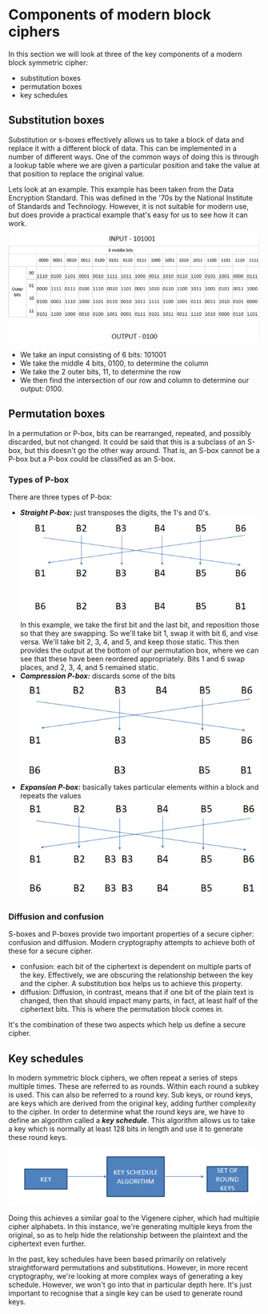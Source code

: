 # Components of modern block ciphers

In this section we will look at three of the key components of a modern block symmetric cipher:
* substitution boxes
* permutation boxes
* key schedules

## Substitution boxes

Substitution or s-boxes effectively allows us to take a block of data and replace it with a different block of data. This can be implemented in a number of different ways. One of the common ways of doing this is through a lookup table where we are given a particular position and take the value at that position to replace the original value.

Lets look at an example. This example has been taken from the Data Encryption Standard. This was defined in the '70s by the National Institute of Standards and Technology. However, it is not suitable for modern use, but does provide a practical example that's easy for us to see how it can work.

![S Box Example](./images/S_Box_Example.png)

* We take an input consisting of 6 bits: $101001$
* We take the middle $4$ bits, $0100$, to determine the column
* We take the $2$ outer bits, $11$, to determine the row
* We then find the intersection of our row and column to determine our output: $0100$.

## Permutation boxes

In a permutation or P-box, bits can be rearranged, repeated, and possibly discarded, but not changed. It could be said that this is a subclass of an S-box, but this doesn't go the other way around. That is, an S-box cannot be a P-box but a P-box could be classified as an S-box.

### Types of P-box

There are three types of P-box:
* ***Straight P-box:*** just transposes the digits, the $1$'s and $0$'s.
![Straight P Box Example](./images/Straight_P_Box.png)
In this example, we take the first bit and the last bit, and reposition those so that they are swapping. So we'll take bit $1$, swap it with bit $6$, and vise versa. We'll take bit $2$, $3$, $4$, and $5$, and keep those static. This then provides the output at the bottom of our permutation box, where we can see that these have been reordered appropriately. Bits $1$ and $6$ swap places, and $2$, $3$, $4$, and $5$ remained static.
* ***Compression P-box:*** discards some of the bits
![Compression P Box Example](./images/Compression_P_Box.png)
* ***Expansion P-box:*** basically takes particular elements within a block and repeats the values
![Expansion P Box Example](./images/Expansion_P_Box.png)

### Diffusion and confusion

S-boxes and P-boxes provide two important properties of a secure cipher: confusion and diffusion. Modern cryptography attempts to achieve both of these for a secure cipher. 

* confusion: each bit of the ciphertext is dependent on multiple parts of the key. Effectively, we are obscuring the relationship between the key and the cipher. A substitution box helps us to achieve this property.
* diffusion: Diffusion, in contrast, means that if one bit of the plain text is changed, then that should impact many parts, in fact, at least half of the ciphertext bits. This is where the permutation block comes in.

It's the combination of these two aspects which help us define a secure cipher.

## Key schedules

In modern symmetric block ciphers, we often repeat a series of steps multiple times. These are referred to as rounds. Within each round a subkey is used. This can also be referred to a round key. Sub keys, or round keys, are keys which are derived from the original key, adding further complexity to the cipher. In order to determine what the round keys are, we have to define an algorithm called a ***key schedule***. This algorithm allows us to take a key which is normally at least 128 bits in length and use it to generate these round keys.

![Key schedule](./images/Key_schedule.png)

Doing this achieves a similar goal to the Vigenere cipher, which had multiple cipher alphabets. In this instance, we're generating multiple keys from the original, so as to help hide the relationship between the plaintext and the ciphertext even further. 

In the past, key schedules have been based primarily on relatively straightforward permutations and substitutions. However, in more recent cryptography, we're looking at more complex ways of generating a key schedule. However, we won't go into that in particular depth here. It's just important to recognise that a single key can be used to generate round keys.